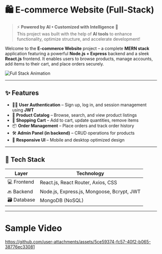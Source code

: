 # 🛍️ E-commerce Website (Full-Stack)

> ⚡ **Powered by AI • Customized with Intelligence** 🤖  
> This project was built with the help of **AI tools** to enhance functionality, optimize structure, and accelerate development!

Welcome to the **E-commerce Website** project – a complete **MERN stack** application featuring a powerful **Node.js + Express** backend and a sleek **React.js** frontend. It enables users to browse products, manage accounts, add items to their cart, and place orders securely.

![Full Stack Animation](https://media.giphy.com/media/RrVzUOXldFe8M/giphy.gif)

---

## ✨ Features

- 🧑‍💼 **User Authentication** – Sign up, log in, and session management using **JWT**
- 🛒 **Product Catalog** – Browse, search, and view product listings
- 🧺 **Shopping Cart** – Add to cart, update quantities, remove items
- 📦 **Order Management** – Place orders and track order history
- 🛠️ **Admin Panel (in backend)** – CRUD operations for products
- 📱 **Responsive UI** – Mobile and desktop optimized design

---

## 🧠 Tech Stack

| Layer     | Technology                                  |
|-----------|---------------------------------------------|
| 💻 Frontend | React.js, React Router, Axios, CSS          |
| 🔙 Backend  | Node.js, Express.js, Mongoose, Bcrypt, JWT |
| 🗃️ Database | MongoDB (NoSQL)                            |

---
# Sample Video


https://github.com/user-attachments/assets/5ce59374-fc57-40f2-b065-38776ec33081

